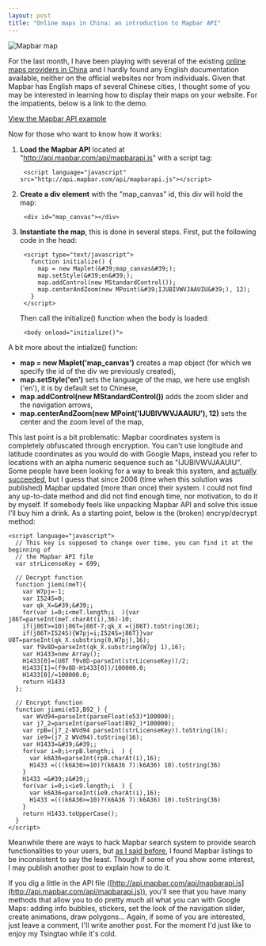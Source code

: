 ```yaml
---
layout: post
title: "Online maps in China: an introduction to Mapbar API"
---
```


![Mapbar map](http://teddy.fr/files/mapbar.jpg)

For the last month, I have been playing with several of the existing [online maps providers in China](/blog/online-maps-china-ni-yao-qu-na-li) and I hardly found any English documentation available, neither on the official websites nor from individuals. Given that Mapbar has English maps of several Chinese cities, I thought some of you may be interested in learning how to display their maps on your website. For the impatients, below is a link to the demo.

[View the Mapbar API example](/sandbox/mapbar/mapbar-simple.html)

Now for those who want to know how it works:

1. **Load the Mapbar API** located at "http://api.mapbar.com/api/mapbarapi.js" with a script tag:

        <script language="javascript"  src="http://api.mapbar.com/api/mapbarapi.js"></script>

1. **Create a div element** with the "map_canvas" id, this div will hold the map:

        <div id="map_canvas"></div>

1. **Instantiate the map**, this is done in several steps. First, put the following code in the head:

        <script type="text/javascript">
          function initialize() {
            map = new Maplet(&#39;map_canvas&#39;);
            map.setStyle(&#39;en&#39;);
            map.addControl(new MStandardControl());
            map.centerAndZoom(new MPoint(&#39;IJUBIVWVJAAUIU&#39;), 12);
          }
        </script>

    Then call the initialize() function when the body is loaded:

        <body onload="initialize()">

A bit more about the intialize() function:

- **map = new Maplet('map_canvas')** creates a map object (for which we specify the id of the div we previously created),
- **map.setStyle('en')** sets the language of the map, we here use english ('en'), it is by default set to Chinese,
- **map.addControl(new MStandardControl())** adds the zoom slider and the navigation arrows,
- **map.centerAndZoom(new MPoint('IJUBIVWVJAAUIU'), 12)** sets the center and the zoom level of the map,

This last point is a bit problematic: Mapbar coordinates system is completely obfuscated through encryption. You can't use longitude and latitude coordinates as you would do with Google Maps, instead you refer to locations with an alpha numeric sequence such as "IJUBIVWVJAAUIU". Some people have been looking for a way to break this system, and [actually succeeded](http://www.cnblogs.com/Tangf/archive/2006/06/06/419124.html), but I guess that since 2006 (time when this solution was published) Mapbar updated (more than once) their system. I could not find any up-to-date method and did not find enough time, nor motivation, to do it by myself. If somebody feels like unpacking Mapbar API and solve this issue I'll buy him a drink. As a starting point, below is the (broken) encryp/decrypt method:

    <script language="javascript">
      // This key is supposed to change over time, you can find it at the beginning of
      // the Mapbar API file
      var strLicenseKey = 699;
      
      // Decrypt function
      function jiemi(meT){
        var W7pj=-1;
        var I524S=0;
        var qk_X=&#39;&#39;;
        for(var i=0;i<meT.length;i  ){var j86T=parseInt(meT.charAt(i),36)-10;
        if(j86T>=10)j86T=j86T-7;qk_X =(j86T).toString(36);
        if(j86T>I524S){W7pj=i;I524S=j86T}}var U8T=parseInt(qk_X.substring(0,W7pj),16);
        var f9v8D=parseInt(qk_X.substring(W7pj 1),16);
        var H1433=new Array();
        H1433[0]=(U8T f9v8D-parseInt(strLicenseKey))/2;
        H1433[1]=(f9v8D-H1433[0])/100000.0;
        H1433[0]/=100000.0;
        return H1433
      };
      
      // Encrypt function
      function jiami(e53,B92_) {
        var WVd94=parseInt(parseFloat(e53)*100000);
        var j7_2=parseInt(parseFloat(B92_)*100000);
        var rpB=(j7_2-WVd94 parseInt(strLicenseKey)).toString(16);
        var ie9=(j7_2 WVd94).toString(16);
        var H1433=&#39;&#39;;
        for(var i=0;i<rpB.length;i  ) {
          var k6A36=parseInt(rpB.charAt(i),16);
          H1433 =(((k6A36>=10)?(k6A36 7):k6A36) 10).toString(36)
        }
        H1433 =&#39;z&#39;;
        for(var i=0;i<ie9.length;i  ) {
          var k6A36=parseInt(ie9.charAt(i),16);
          H1433 =(((k6A36>=10)?(k6A36 7):k6A36) 10).toString(36)
        }
        return H1433.toUpperCase();
      }
    </script>

Meanwhile there are ways to hack Mapbar search system to provide search functionalities to your users, but [as I said before](/blog/online-maps-china-ni-yao-qu-na-li), I found Mapbar listings to be inconsistent to say the least. Though if some of you show some interest, I may publish another post to explain how to do it.

If you dig a little in the API file ([http://api.mapbar.com/api/mapbarapi.js](http://api.mapbar.com/api/mapbarapi.js)), you'll see that you have many methods that allow you to do pretty much all what you can with Google Maps: adding info bubbles, stickers, set the look of the navigation slider, create animations, draw polygons... Again, if some of you are interested, just leave a comment, I'll write another post. For the moment I'd just like to enjoy my Tsingtao while it's cold.